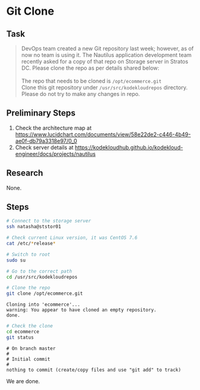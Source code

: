# Git Clone

## Task

> DevOps team created a new Git repository last week; however, as of now no team is using it. The Nautilus application development team recently asked for a copy of that repo on Storage server in Stratos DC. Please clone the repo as per details shared below:<br><br>The repo that needs to be cloned is `/opt/ecommerce.git`<br>Clone this git repository under `/usr/src/kodekloudrepos` directory. Please do not try to make any changes in repo.

## Preliminary Steps

1. Check the architecture map at https://www.lucidchart.com/documents/view/58e22de2-c446-4b49-ae0f-db79a3318e97/0_0
2. Check server details at https://kodekloudhub.github.io/kodekloud-engineer/docs/projects/nautilus

## Research

None.

## Steps

```bash
# Connect to the storage server
ssh natasha@ststor01

# Check current Linux version, it was CentOS 7.6
cat /etc/*release*

# Switch to root
sudo su

# Go to the correct path
cd /usr/src/kodekloudrepos

# Clone the repo
git clone /opt/ecommerce.git
```

```
Cloning into 'ecommerce'...
warning: You appear to have cloned an empty repository.
done.
```

```bash
# Check the clone
cd ecommerce
git status
```

```
# On branch master
#
# Initial commit
#
nothing to commit (create/copy files and use "git add" to track)
```

We are done.
